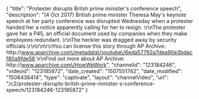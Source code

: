 {
    "title": "Protester disrupts Britsh prime minister's conference speech",
    "description": "(4 Oct 2017) British prime minister Theresa May's keynote speech at her party conference was disrupted Wednesday when a protester handed her a notice apparently calling for her to resign. \r\nThe protester gave her a P45, an official document used by companies when they make employees redundant. \r\nThe heckler was dragged away by security officials.\r\n\r\n\r\nYou can license this story through AP Archive: http:\/\/www.aparchive.com\/metadata\/youtube\/6eda57792a7dea90e3bdacf80a9fde56 \r\nFind out more about AP Archive: http:\/\/www.aparchive.com\/HowWeWork",
    "channelid": "123184246",
    "videoid": "123185872",
    "date_created": "1507551742",
    "date_modified": "1508436414",
    "type": "captivate",
    "layout": "channelVideo",
    "url": "\/c2\/protester-disrupts-britsh-prime-minister-s-conference-speech\/123184246-123185872"
}
